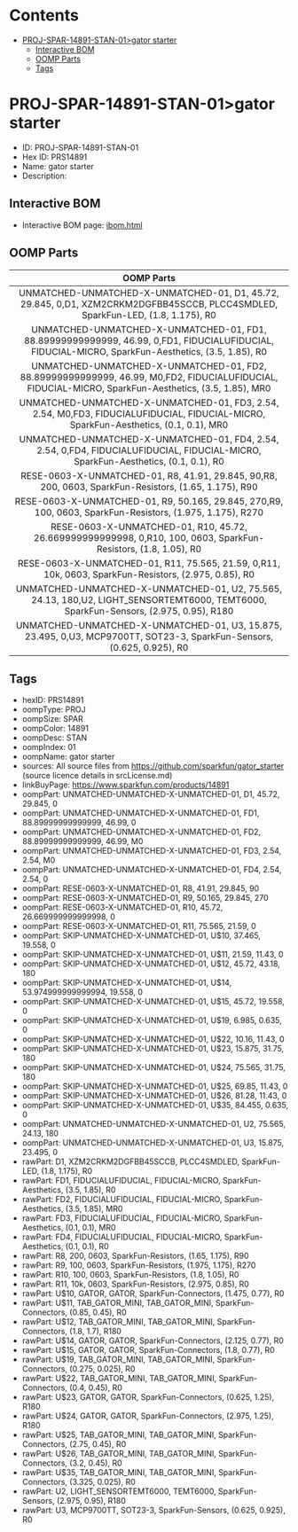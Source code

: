 



Contents
========

* [PROJ-SPAR-14891-STAN-01>gator starter](#proj-spar-14891-stan-01gator-starter)
	* [Interactive BOM](#interactive-bom)
	* [OOMP Parts](#oomp-parts)
	* [Tags](#tags)

# PROJ-SPAR-14891-STAN-01>gator starter

- ID: PROJ-SPAR-14891-STAN-01
- Hex ID: PRS14891
- Name: gator starter
- Description: 

## Interactive BOM

- Interactive BOM page: [ibom.html](kicad/bom/ibom.html)

## OOMP Parts
  

|OOMP Parts|
| :---: |
|UNMATCHED-UNMATCHED-X-UNMATCHED-01, D1, 45.72, 29.845, 0,D1, XZM2CRKM2DGFBB45SCCB, PLCC4SMDLED, SparkFun-LED, (1.8, 1.175), R0|
|UNMATCHED-UNMATCHED-X-UNMATCHED-01, FD1, 88.89999999999999, 46.99, 0,FD1, FIDUCIALUFIDUCIAL, FIDUCIAL-MICRO, SparkFun-Aesthetics, (3.5, 1.85), R0|
|UNMATCHED-UNMATCHED-X-UNMATCHED-01, FD2, 88.89999999999999, 46.99, M0,FD2, FIDUCIALUFIDUCIAL, FIDUCIAL-MICRO, SparkFun-Aesthetics, (3.5, 1.85), MR0|
|UNMATCHED-UNMATCHED-X-UNMATCHED-01, FD3, 2.54, 2.54, M0,FD3, FIDUCIALUFIDUCIAL, FIDUCIAL-MICRO, SparkFun-Aesthetics, (0.1, 0.1), MR0|
|UNMATCHED-UNMATCHED-X-UNMATCHED-01, FD4, 2.54, 2.54, 0,FD4, FIDUCIALUFIDUCIAL, FIDUCIAL-MICRO, SparkFun-Aesthetics, (0.1, 0.1), R0|
|RESE-0603-X-UNMATCHED-01, R8, 41.91, 29.845, 90,R8, 200, 0603, SparkFun-Resistors, (1.65, 1.175), R90|
|RESE-0603-X-UNMATCHED-01, R9, 50.165, 29.845, 270,R9, 100, 0603, SparkFun-Resistors, (1.975, 1.175), R270|
|RESE-0603-X-UNMATCHED-01, R10, 45.72, 26.669999999999998, 0,R10, 100, 0603, SparkFun-Resistors, (1.8, 1.05), R0|
|RESE-0603-X-UNMATCHED-01, R11, 75.565, 21.59, 0,R11, 10k, 0603, SparkFun-Resistors, (2.975, 0.85), R0|
|UNMATCHED-UNMATCHED-X-UNMATCHED-01, U2, 75.565, 24.13, 180,U2, LIGHT_SENSORTEMT6000, TEMT6000, SparkFun-Sensors, (2.975, 0.95), R180|
|UNMATCHED-UNMATCHED-X-UNMATCHED-01, U3, 15.875, 23.495, 0,U3, MCP9700TT, SOT23-3, SparkFun-Sensors, (0.625, 0.925), R0|

## Tags

- hexID: PRS14891
- oompType: PROJ
- oompSize: SPAR
- oompColor: 14891
- oompDesc: STAN
- oompIndex: 01
- oompName: gator starter
- sources: All source files from https://github.com/sparkfun/gator_starter (source licence details in srcLicense.md)
- linkBuyPage: https://www.sparkfun.com/products/14891
- oompPart: UNMATCHED-UNMATCHED-X-UNMATCHED-01, D1, 45.72, 29.845, 0
- oompPart: UNMATCHED-UNMATCHED-X-UNMATCHED-01, FD1, 88.89999999999999, 46.99, 0
- oompPart: UNMATCHED-UNMATCHED-X-UNMATCHED-01, FD2, 88.89999999999999, 46.99, M0
- oompPart: UNMATCHED-UNMATCHED-X-UNMATCHED-01, FD3, 2.54, 2.54, M0
- oompPart: UNMATCHED-UNMATCHED-X-UNMATCHED-01, FD4, 2.54, 2.54, 0
- oompPart: RESE-0603-X-UNMATCHED-01, R8, 41.91, 29.845, 90
- oompPart: RESE-0603-X-UNMATCHED-01, R9, 50.165, 29.845, 270
- oompPart: RESE-0603-X-UNMATCHED-01, R10, 45.72, 26.669999999999998, 0
- oompPart: RESE-0603-X-UNMATCHED-01, R11, 75.565, 21.59, 0
- oompPart: SKIP-UNMATCHED-X-UNMATCHED-01, U$10, 37.465, 19.558, 0
- oompPart: SKIP-UNMATCHED-X-UNMATCHED-01, U$11, 21.59, 11.43, 0
- oompPart: SKIP-UNMATCHED-X-UNMATCHED-01, U$12, 45.72, 43.18, 180
- oompPart: SKIP-UNMATCHED-X-UNMATCHED-01, U$14, 53.974999999999994, 19.558, 0
- oompPart: SKIP-UNMATCHED-X-UNMATCHED-01, U$15, 45.72, 19.558, 0
- oompPart: SKIP-UNMATCHED-X-UNMATCHED-01, U$19, 6.985, 0.635, 0
- oompPart: SKIP-UNMATCHED-X-UNMATCHED-01, U$22, 10.16, 11.43, 0
- oompPart: SKIP-UNMATCHED-X-UNMATCHED-01, U$23, 15.875, 31.75, 180
- oompPart: SKIP-UNMATCHED-X-UNMATCHED-01, U$24, 75.565, 31.75, 180
- oompPart: SKIP-UNMATCHED-X-UNMATCHED-01, U$25, 69.85, 11.43, 0
- oompPart: SKIP-UNMATCHED-X-UNMATCHED-01, U$26, 81.28, 11.43, 0
- oompPart: SKIP-UNMATCHED-X-UNMATCHED-01, U$35, 84.455, 0.635, 0
- oompPart: UNMATCHED-UNMATCHED-X-UNMATCHED-01, U2, 75.565, 24.13, 180
- oompPart: UNMATCHED-UNMATCHED-X-UNMATCHED-01, U3, 15.875, 23.495, 0
- rawPart: D1, XZM2CRKM2DGFBB45SCCB, PLCC4SMDLED, SparkFun-LED, (1.8, 1.175), R0
- rawPart: FD1, FIDUCIALUFIDUCIAL, FIDUCIAL-MICRO, SparkFun-Aesthetics, (3.5, 1.85), R0
- rawPart: FD2, FIDUCIALUFIDUCIAL, FIDUCIAL-MICRO, SparkFun-Aesthetics, (3.5, 1.85), MR0
- rawPart: FD3, FIDUCIALUFIDUCIAL, FIDUCIAL-MICRO, SparkFun-Aesthetics, (0.1, 0.1), MR0
- rawPart: FD4, FIDUCIALUFIDUCIAL, FIDUCIAL-MICRO, SparkFun-Aesthetics, (0.1, 0.1), R0
- rawPart: R8, 200, 0603, SparkFun-Resistors, (1.65, 1.175), R90
- rawPart: R9, 100, 0603, SparkFun-Resistors, (1.975, 1.175), R270
- rawPart: R10, 100, 0603, SparkFun-Resistors, (1.8, 1.05), R0
- rawPart: R11, 10k, 0603, SparkFun-Resistors, (2.975, 0.85), R0
- rawPart: U$10, GATOR, GATOR, SparkFun-Connectors, (1.475, 0.77), R0
- rawPart: U$11, TAB_GATOR_MINI, TAB_GATOR_MINI, SparkFun-Connectors, (0.85, 0.45), R0
- rawPart: U$12, TAB_GATOR_MINI, TAB_GATOR_MINI, SparkFun-Connectors, (1.8, 1.7), R180
- rawPart: U$14, GATOR, GATOR, SparkFun-Connectors, (2.125, 0.77), R0
- rawPart: U$15, GATOR, GATOR, SparkFun-Connectors, (1.8, 0.77), R0
- rawPart: U$19, TAB_GATOR_MINI, TAB_GATOR_MINI, SparkFun-Connectors, (0.275, 0.025), R0
- rawPart: U$22, TAB_GATOR_MINI, TAB_GATOR_MINI, SparkFun-Connectors, (0.4, 0.45), R0
- rawPart: U$23, GATOR, GATOR, SparkFun-Connectors, (0.625, 1.25), R180
- rawPart: U$24, GATOR, GATOR, SparkFun-Connectors, (2.975, 1.25), R180
- rawPart: U$25, TAB_GATOR_MINI, TAB_GATOR_MINI, SparkFun-Connectors, (2.75, 0.45), R0
- rawPart: U$26, TAB_GATOR_MINI, TAB_GATOR_MINI, SparkFun-Connectors, (3.2, 0.45), R0
- rawPart: U$35, TAB_GATOR_MINI, TAB_GATOR_MINI, SparkFun-Connectors, (3.325, 0.025), R0
- rawPart: U2, LIGHT_SENSORTEMT6000, TEMT6000, SparkFun-Sensors, (2.975, 0.95), R180
- rawPart: U3, MCP9700TT, SOT23-3, SparkFun-Sensors, (0.625, 0.925), R0

